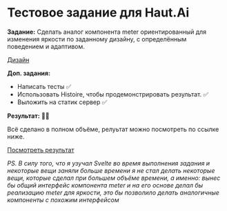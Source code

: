 # Тестовое задание для Haut.Ai

**Задание:**
Сделать аналог компонента meter ориентированный для изменения яркости по заданному дизайну, с определённым поведением и адаптивом.

[Дизайн](https://www.figma.com/file/FP6pG93dpz9SCvCRzW4RP1/Test-Task---Ruchevsky-Ilya-%7C-Haut.ai?node-id=13%3A2&mode=dev)

**Доп. задания:**
 * Написать тесты ✅
 * Использовать Histoire, чтобы продемонстрировать результат. ✅
 * Выложить на статик сервер ✅


**Результат:** 💯✅

Всё сделано в полном объёме, релуьтат можно посмотреть по ссылке ниже.

[Посмотреть результат](https://helloris25.github.io/huatai-test/#/story/src-lib-brightnessmeter-brightnessmeter-story-svelte?variantId=_default)

_PS. В силу того, что я узучал Svelte во время выполнения задания и некоторые вещи заняли больше времени я не стал делать некоторые вещи, которые сделал при большем объёме времени, а именно:
вынес бы общий интерфейс компонента meter и на его основе делал бы реализацию meter для яркости, это бы позволило делать аналогичные компоненты с похожим интерфейсом_

